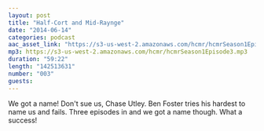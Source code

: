 ```yaml
---
layout: post
title: "Half-Cort and Mid-Raynge"
date: "2014-06-14"
categories: podcast
aac_asset_link: "https://s3-us-west-2.amazonaws.com/hcmr/hcmrSeason1Episode3.mp3"
mp3: https://s3-us-west-2.amazonaws.com/hcmr/hcmrSeason1Episode3.mp3
duration: "59:22"
length: "142513631"
number: "003"
guests: 
---
```


We got a name! Don't sue us, Chase Utley. Ben Foster tries his hardest to name us and fails. Three episodes in and we got a name though. What a success!
